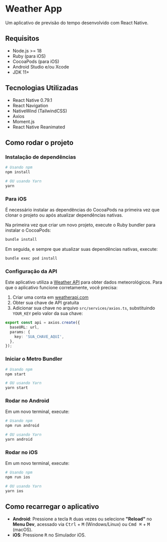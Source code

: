 # Weather App

Um aplicativo de previsão do tempo desenvolvido com React Native.

## Requisitos

- Node.js >= 18
- Ruby (para iOS)
- CocoaPods (para iOS)
- Android Studio e/ou Xcode
- JDK 11+

## Tecnologias Utilizadas

- React Native 0.79.1
- React Navigation
- NativeWind (TailwindCSS)
- Axios
- Moment.js
- React Native Reanimated

## Como rodar o projeto

### Instalação de dependências

```sh
# Usando npm
npm install

# OU usando Yarn
yarn
```

### Para iOS

É necessário instalar as dependências do CocoaPods na primeira vez que clonar o projeto ou após atualizar dependências nativas.

Na primeira vez que criar um novo projeto, execute o Ruby bundler para instalar o CocoaPods:

```sh
bundle install
```

Em seguida, e sempre que atualizar suas dependências nativas, execute:

```sh
bundle exec pod install
```

### Configuração da API

Este aplicativo utiliza a [Weather API](https://www.weatherapi.com/) para obter dados meteorológicos. Para que o aplicativo funcione corretamente, você precisa:

1. Criar uma conta em [weatherapi.com](https://www.weatherapi.com/)
2. Obter sua chave de API gratuita
3. Adicionar sua chave no arquivo `src/services/axios.ts`, substituindo `YOUR_KEY` pelo valor da sua chave:

```typescript
export const api = axios.create({
  baseURL: url,
  params: {
    key: 'SUA_CHAVE_AQUI',
  },
});
```

### Iniciar o Metro Bundler

```sh
# Usando npm
npm start

# OU usando Yarn
yarn start
```

### Rodar no Android

Em um novo terminal, execute:

```sh
# Usando npm
npm run android

# OU usando Yarn
yarn android
```

### Rodar no iOS

Em um novo terminal, execute:

```sh
# Usando npm
npm run ios

# OU usando Yarn
yarn ios
```

## Como recarregar o aplicativo

- **Android**: Pressione a tecla <kbd>R</kbd> duas vezes ou selecione **"Reload"** no **Menu Dev**, acessado via <kbd>Ctrl</kbd> + <kbd>M</kbd> (Windows/Linux) ou <kbd>Cmd ⌘</kbd> + <kbd>M</kbd> (macOS).
- **iOS**: Pressione <kbd>R</kbd> no Simulador iOS.
